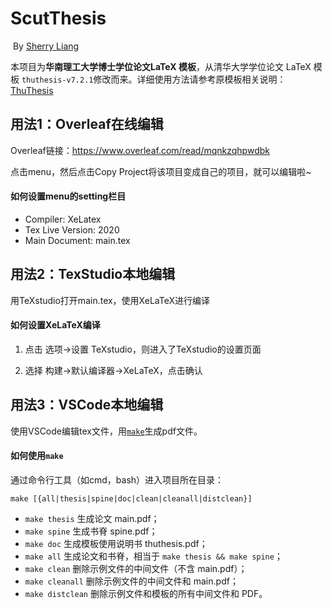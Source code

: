 # ScutThesis
​  By [Sherry Liang](mailto:cssherryliang@gmail.com)

本项目为**华南理工大学博士学位论文LaTeX 模板**，从清华大学学位论文 LaTeX 模板 `thuthesis-v7.2.1`修改而来。详细使用方法请参考原模板相关说明：[ThuThesis](https://github.com/tuna/thuthesis)



## 用法1：Overleaf在线编辑

Overleaf链接：https://www.overleaf.com/read/mqnkzqhpwdbk

点击menu，然后点击Copy Project将该项目变成自己的项目，就可以编辑啦~

#### 如何设置menu的setting栏目

* Compiler: XeLatex
* Tex Live Version: 2020
* Main Document: main.tex

## 用法2：TexStudio本地编辑

用TeXstudio打开main.tex，使用XeLaTeX进行编译

#### 如何设置XeLaTeX编译

1. 点击 选项→设置 TeXstudio，则进入了TeXstudio的设置页面

2. 选择 构建→默认编译器→XeLaTeX，点击确认

## 用法3：VSCode本地编辑

使用VSCode编辑tex文件，用[`make`](https://cmake.org/install/)生成pdf文件。

#### 如何使用`make`

通过命令行工具（如cmd，bash）进入项目所在目录：

```shell
make [{all|thesis|spine|doc|clean|cleanall|distclean}]
```


* `make thesis`    生成论文 main.pdf；
* `make spine`     生成书脊 spine.pdf；
* `make doc`       生成模板使用说明书 thuthesis.pdf；
* `make all`       生成论文和书脊，相当于 `make thesis && make spine`；
* `make clean`     删除示例文件的中间文件（不含 main.pdf）；
* `make cleanall`  删除示例文件的中间文件和 main.pdf；
* `make distclean` 删除示例文件和模板的所有中间文件和 PDF。
